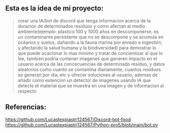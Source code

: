 ## Esta es la idea de mi proyecto:
> crear una IA/bot de discord que tenga informacion acerca de la duracion de determinados residuos y como afectan al medio ambiente(ejemplo: plastico:100 y 1000 años en descomponerse, es un contaminante persistente que no se descompone y se acumula en océanos y suelos, dañando a la fauna marina por enredo e ingestión, y afectando la salud humana y la biodiversidad) para demostrar lo que puede ocacionar lo mas minimo y tratar de concientizar al que lo lee, tambien podria contener imagenes que generen impacto en el usuario acerca de las concecuencias de determinado residuo, y datos aleatorios como cuanto se contamina diariamente, cuantos residuos se generan por dia, etc y ofrecer soluciones al usuario, ademas de añadir como extencion un detector de imagenes usando IA que detecte el material que se muestra en una imagen y de informacion al respecto
## Referencias:
https://github.com/Lucastexpiastri124567/Discord-bot-food
https://github.com/Lucastexpiastri124567/Python-pro5/blob/main/bot.py